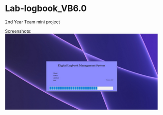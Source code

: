 # Lab-logbook_VB6.0

2nd Year Team mini project

Screenshots:
![bootup!](./screenShots/Screenshot%20from%202023-11-05%2021-58-48.png)
